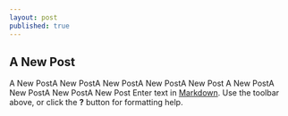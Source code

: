 ```yaml
---
layout: post
published: true
---
```

## A New Post
A New PostA New PostA New PostA New PostA New Post
A New PostA New PostA New PostA New Post
Enter text in [Markdown](http://daringfireball.net/projects/markdown/). Use the toolbar above, or click the **?** button for formatting help.
